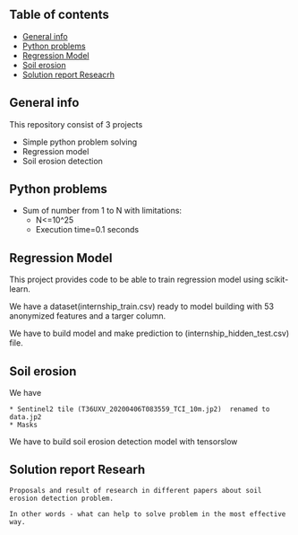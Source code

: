 ## Table of contents
* [General info](#general-info)
* [Python problems](#python-problems)
* [Regression Model](#regression-model)
* [Soil erosion](#soil-erosion)
* [Solution report Reseacrh](#Reseacrh)

## General info
This repository consist of 3 projects 
  
* Simple python problem solving
* Regression model
* Soil erosion detection

## Python problems
* Sum of number from 1  to N with limitations: 
    * N<=10^25
    * Execution time=0.1 seconds

## Regression Model
This project provides code to be able to train regression model using scikit-learn.

We have a dataset(internship_train.csv)  ready to model building with 53 anonymized features and a targer column.

We have to build model and  make prediction to (internship_hidden_test.csv) file.

## Soil erosion

We have 

	* Sentinel2 tile (T36UXV_20200406T083559_TCI_10m.jp2)  renamed to data.jp2
	* Masks 

We have to build soil erosion detection model with tensorslow

## Solution report Researh
	
	Proposals and result of research in different papers about soil erosion detection problem. 
	
	In other words - what can help to solve problem in the most effective way.
